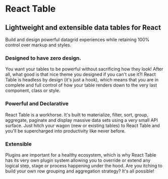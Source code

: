 # React Table

## Lightweight and extensible data tables for React

Build and design powerful datagrid experiences while retaining 100% control over markup and styles.

### Designed to have zero design.

You want your tables to be powerful without sacrificing how they look! After all, what good is that nice theme you designed if you can't use it?! React Table is headless by design (it's just a hook), which means that you are in complete and full control of how your table renders down to the very last component, class or style.

### Powerful and Declarative

React Table is a workhorse. It's built to materialize, filter, sort, group, aggregate, paginate and display massive data sets using a very small API surface. Just hitch your wagon (new or existing tables) to React Table and you'll be supercharged into productivity like never before.

### Extensible

Plugins are important for a healthy ecosystem, which is why React Table has its very own plugin system allowing you to override or extend any logical step, stage or process happening under the hood. Are you itching to build your own row grouping and aggregation strategy? It's all possible!
